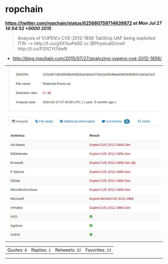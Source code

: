 # ropchain
**https://twitter.com/ropchain/status/625680759714639872 _at Mon Jul 27 14:54:52 +0000 2015_**
<blockquote>
Analysis of VUPEN's CVE-2012-1856 TabStrip UAF being exploited ITW --&gt; http://t.co/gXX1suPe5D  cc @PhysicalDrive0 http://t.co/P20CYt7dwN
</blockquote>

* http://blog.ropchain.com/2015/07/27/analyzing-vupens-cve-2012-1856/

<table><tr>
<td><img src="pictures/http+++pbs.twimg.com+media+CK7dVcwUkAE7hUH.jpg" alt="http://pbs.twimg.com/media/CK7dVcwUkAE7hUH.jpg"></td>
</tr></table>
<table><tr>
<td>Quotes: <code>0</code></td>
<td>Replies: <code>1</code></td>
<td>Retweets: <code>32</code></td>
<td>Favorites: <code>23</code></td>
</tr></table>

---


